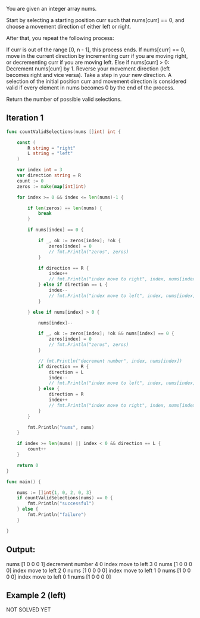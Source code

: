 You are given an integer array nums.

Start by selecting a starting position curr such that nums[curr] == 0, and choose a movement direction of either left or right.

After that, you repeat the following process:

If curr is out of the range [0, n - 1], this process ends.
If nums[curr] == 0, move in the current direction by incrementing curr if you are moving right, or decrementing curr if you are moving left.
Else if nums[curr] > 0:
Decrement nums[curr] by 1.
Reverse your movement direction (left becomes right and vice versa).
Take a step in your new direction.
A selection of the initial position curr and movement direction is considered valid if every element in nums becomes 0 by the end of the process.

Return the number of possible valid selections.

## Iteration 1 

```go
func countValidSelections(nums []int) int {

	const (
		R string = "right"
		L string = "left"
	)

	var index int = 3
	var direction string = R
	count := 0
	zeros := make(map[int]int)

	for index >= 0 && index <= len(nums)-1 {

		if len(zeros) == len(nums) {
			break
		}

		if nums[index] == 0 {

			if _, ok := zeros[index]; !ok {
				zeros[index] = 0
				// fmt.Println("zeros", zeros)
			}

			if direction == R {
				index++
				// fmt.Println("index move to right", index, nums[index])
			} else if direction == L {
				index--
				// fmt.Println("index move to left", index, nums[index])
			}

		} else if nums[index] > 0 {

			nums[index]--

			if _, ok := zeros[index]; !ok && nums[index] == 0 {
				zeros[index] = 0
				// fmt.Println("zeros", zeros)
			}

			// fmt.Println("decrement number", index, nums[index])
			if direction == R {
				direction = L
				index--
				// fmt.Println("index move to left", index, nums[index])
			} else {
				direction = R
				index++
				// fmt.Println("index move to right", index, nums[index])
			}
		}

		fmt.Println("nums", nums)
	}

	if index >= len(nums) || index < 0 && direction == L {
		count++
	}

	return 0
}

func main() {

	nums := []int{1, 0, 2, 0, 3}
	if countValidSelections(nums) == 0 {
		fmt.Println("successful")
	} else {
		fmt.Println("failure")
	}

}

```
## Output:
nums [1 0 0 0 1]
decrement number 4 0
index move to left 3 0
nums [1 0 0 0 0]
index move to left 2 0
nums [1 0 0 0 0]
index move to left 1 0
nums [1 0 0 0 0]
index move to left 0 1
nums [1 0 0 0 0]

## Example 2 (left)

NOT SOLVED YET
